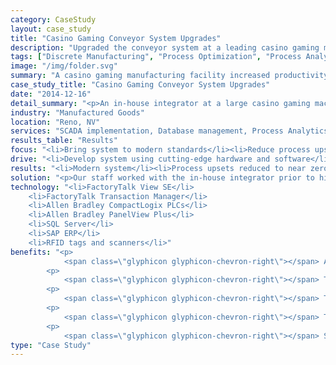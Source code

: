 ```yaml
---
category: CaseStudy
layout: case_study
title: "Casino Gaming Conveyor System Upgrades"
description: "Upgraded the conveyor system at a leading casino gaming manufacturing facility increasing productivity and efficiency."
tags: ["Discrete Manufacturing", "Process Optimization", "Process Analytics", "ERP Integration", "Database Management", "PLC", "HMI"]
image: "/img/folder.svg"
summary: "A casino gaming manufacturing facility increased productivity after working with us to re-design and integrate their control system with SAP."
case_study_title: "Casino Gaming Conveyor System Upgrades"
date: "2014-12-16"
detail_summary: "<p>An in-house integrator at a large casino gaming machine manufacturer had implemented a conveyor control system prior to retiring from the company. After his departure and near constant supervision of the system, productivity dropped due to in-process machines being sent to incorrect locations, a holding and re-work area not functioning correctly and various other issues. Our staff was brought in to bring the system up to industry standards and bring productivity to desired levels.</p>"
industry: "Manufactured Goods"
location: "Reno, NV"
services: "SCADA implementation, Database management, Process Analytics, Process Optimization"
results_table: "Results"
focus: "<li>Bring system to modern standards</li><li>Reduce process upsets</li><li>Increase productivity</li>"
drive: "<li>Develop system using cutting-edge hardware and software</li><li>Implement system and train personnel on its operation</li><li>Improve process efficiency</li>"
results: "<li>Modern system</li><li>Process upsets reduced to near zero</li><li>Increased productivity</li>"
solution: "<p>Our staff worked with the in-house integrator prior to his departure to understand his design methodology, current issues with the system and future plans for further development. We familiarized ourselves with the existing code base and met with the system's stakeholders to formulate a plan moving forward.</p><p>Over the course of a few evenings when the line was down we began resolving issues with the Transaction Manager configuration passing incorrect data from the PLC to SQL Server. This exposed several race conditions in the logic preventing some machines from being sent to technician workstations and instead being sent to the end of the line as if they were complete machines. We resolved the race conditions and implemented similar changes to a machine holding/re-work re-entry area at the end of the line. During continued operation of the system we noticed some pallets consistently being sent to incorrect locations on the line and further research indicated the RFID tags on the pallets were incorrectly installed. Resolving this issue along with the logic changes reduced runaway machines from 50+ per shift to less than one a day on average.</p><p>Once all of the logic issues on the line were resolved we completed integration with the company's SAP ERP system to integrate scheduling and inventory data into the control system to better utilize the technicians on the line. </p>"
technology: "<li>FactoryTalk View SE</li>
	<li>FactoryTalk Transaction Manager</li>
	<li>Allen Bradley CompactLogix PLCs</li>
	<li>Allen Bradley PanelView Plus</li>
	<li>SQL Server</li>
	<li>SAP ERP</li>
	<li>RFID tags and scanners</li>"
benefits: "<p>
	        <span class=\"glyphicon glyphicon-chevron-right\"></span> After upgrades the system met industry standards for logic and safety</p>
	    <p>
	     	<span class=\"glyphicon glyphicon-chevron-right\"></span> The control system was fully integrated into the company's ERP system enabling more precise and traceable scheduling and inventory management</p>
	    <p>
	        <span class=\"glyphicon glyphicon-chevron-right\"></span> The number of machines being sent to incorrect locations was reduced from 50+ per shift to less than one per day on average</p>
	    <p>
			<span class=\"glyphicon glyphicon-chevron-right\"></span> The amount of time spent moving machines back to the front of the line and manually directing them went from full-time to essentially zero</p>
		<p>
			<span class=\"glyphicon glyphicon-chevron-right\"></span> System upgrades found 1/3 of the pallets used on the line had incorrectly installed RFID tags</p>"
type: "Case Study"
---
```



